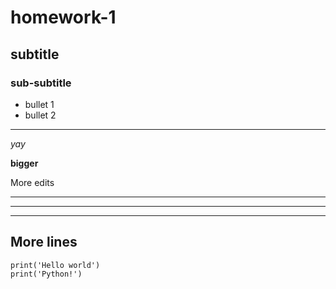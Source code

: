 # homework-1

## subtitle 

### sub-subtitle

- bullet 1
- bullet 2

----

*yay*

**bigger**

More edits

----
----
----
More lines
----
```
print('Hello world')
print('Python!')
